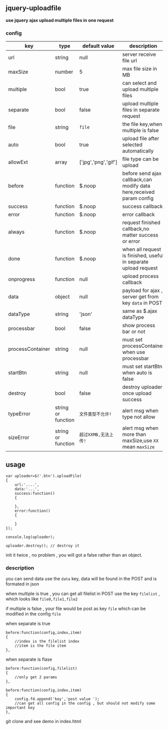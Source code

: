 ## jquery-uploadfile


**use jquery ajax upload multiple files in one request**

### config

| key       | type   | default value | description |
| ------    | ----   | ----          | ----        |
| url       | string | null          | server receive file url |
| maxSize   | number | 5             | max file size in MB     |
| multiple  | bool   | true          | can select and upload multiple files |
| separate  | bool   | false         | upload multiple files in separate request  |
| file      | string | `file`        | the file key,when multiple is false |
| auto      | bool   | true          | upload file after selected automatically |
| allowExt  | array  | ['jpg','png','gif'] |  file type can be upload |
| before    | function | $.noop | before send ajax callback,can modify data here,received param config |
| success   | function | $.noop | success callback |
| error     | function | $.noop | error callback |
| always    | function | $.noop | request finished callback,no matter success or error |
| done      | function | $.noop | when all request is finished, useful in separate upload request |
| onprogress | function | null | upload process callback |
| data      |  object | null |   payload for ajax , server get from key `data` in POST  |
| dataType  |  string | 'json' | same as $.ajax dataType |
| processbar | bool | false | show process bar or not |
| processContainer | string | null | must set processContainer when use processbar |
| startBtn  | string | null  | must set startBtn when auto is false |
| destroy   | bool   | false | destroy uploader once upload success |
| typeError | string or function | `文件类型不允许!`    | alert msg when type not allow        |
| sizeError | string or function | `超过XXMB,无法上传!` | alert msg when more than maxSize,use `XX` mean `maxSize` |

## usage

```
var uploader=$('.btn').uploadFile(
{
	url:'....',
	data:'...',
	success:function()
	{

	},
	error:function()
	{

	}
});

console.log(uploader);

uploader.destroy(); // destroy it
```

init it twice , no problem , you will got a false rather than an object.


### description

you can send data use the `data` key, data will be found in the  POST and is formated in json

when multiple is true , you can get all filelist in POST use the key `filelist` , which looks like `file0,file1,file2`

if multiple is false , your file would be post as key `file` which can be modified in the config `file`

when separate is true

```
before:function(config,index,item)
{
	//index is the filelist index
	//item is the file item
},
```

when separate is flase

```
before:function(config,filelist)
{
	//only get 2 params
},
```

```
before:function(config,index,item)
{
	config.fd.append('key','post value ');
	//can get all config in the config , but should not modify some important key
},
```

git clone and see demo in index.html






